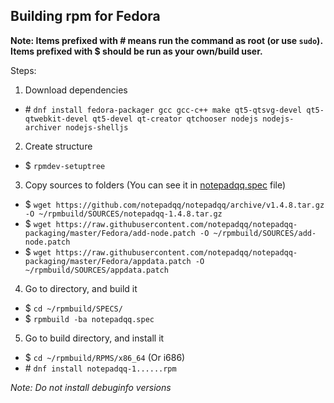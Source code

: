 ## Building rpm for Fedora

**Note: Items prefixed with \# means run the command as root (or use `sudo`). Items prefixed with $ should be run as your own/build user.**

Steps:

1. Download dependencies

  * \# `dnf install fedora-packager gcc gcc-c++ make qt5-qtsvg-devel qt5-qtwebkit-devel qt5-devel qt-creator qtchooser nodejs nodejs-archiver nodejs-shelljs`

2. Create structure

  * $ `rpmdev-setuptree`

3. Copy sources to folders (You can see it in [notepadqq.spec](https://raw.githubusercontent.com/notepadqq/notepadqq-packaging/master/Fedora/notepadqq.spec) file)

  * $ `wget https://github.com/notepadqq/notepadqq/archive/v1.4.8.tar.gz -O ~/rpmbuild/SOURCES/notepadqq-1.4.8.tar.gz`
  * $ `wget https://raw.githubusercontent.com/notepadqq/notepadqq-packaging/master/Fedora/add-node.patch -O ~/rpmbuild/SOURCES/add-node.patch`
  * $ `wget https://raw.githubusercontent.com/notepadqq/notepadqq-packaging/master/Fedora/appdata.patch -O ~/rpmbuild/SOURCES/appdata.patch`


4. Go to directory, and build it

  * $ `cd ~/rpmbuild/SPECS/`
  * $ `rpmbuild -ba notepadqq.spec`

5. Go to build directory, and install it

  * $ `cd ~/rpmbuild/RPMS/x86_64`  (Or i686)
  * \# `dnf install notepadqq-1......rpm`

_Note: Do not install debuginfo versions_
